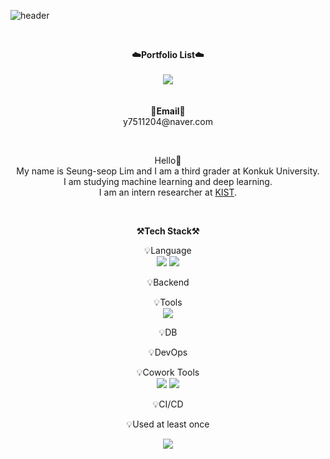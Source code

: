![header](https://capsule-render.vercel.app/api?type=waving&color=auto&height=300&section=header&text=welcome&fontSize=90&animation=fadeIn&fontAlignY=38&desc=SeungSeop's%20GitHub%20Profile&descAlignY=51&descAlign=62)

<br>

<p align="center">
    <Strong>☁️Portfolio List☁️</Strong><br><br>
    <a href="https://seungseop.tistory.com/" target="_blank"><img src="https://img.shields.io/badge/Tistory-535D6C?style=flat-square&logo=Tistory&logoColor=white"/></a>
    <br>
<br><br>
<Strong>📧Email📧</Strong><br>y7511204@naver.com<br>

</p>

<br>

<p align="center">
Hello👐<br> 
My name is Seung-seop Lim and I am a third grader at Konkuk University. <br>
I am studying machine learning and deep learning. <br> 
I am an intern researcher at <a href="https://www.kist.re.kr/ko/index.do">KIST</a>.

</p>

<br>

<p align="center">
    <Strong>⚒️Tech Stack⚒️</Strong><br>
</p>

<p align="center" display="inline-block">
    💡Language <br>
    <img src="https://img.shields.io/badge/Python-3776AB?style=for-the-badge&logo=Python&logoColor=white">
    <img src="https://img.shields.io/badge/R-276DC3?style=for-the-badge&logo=Python&logoColor=white">


</p>
<p align="center" display="inline-block">
    💡Backend <br>
</p>
<p align="center" display="inline-block">
    💡Tools <br>
    <img src="https://img.shields.io/badge/linux-FCC624?style=for-the-badge&logo=linux&logoColor=black">

</p>
<p align="center" display="inline-block">
    💡DB <br>
<!--     <img src="https://img.shields.io/badge/mysql-4479A1?style=for-the-badge&logo=mysql&logoColor=white"> -->
</p>
<p align="center" display="inline-block">
    💡DevOps <br>
</p>
<p align="center" display="inline-block">
    💡Cowork Tools <br>
    <img src="https://img.shields.io/badge/Github-000000?style=for-the-badge&logo=github&logoColor=white">
    <img src="https://img.shields.io/badge/Notion-000000?style=for-the-badge&logo=notion&logoColor=white">
</p>
<p align="center" display="inline-block">
    💡CI/CD <br>
</p>

<p align="center">
    💡Used at least once
</p>
<p align="center" display="inline-block">
  <img src="https://img.shields.io/badge/C-A8B9CC?style=for-the-badge&logo=C&logoColor=white">
</p>

<br>

<div align="center">

</div>

